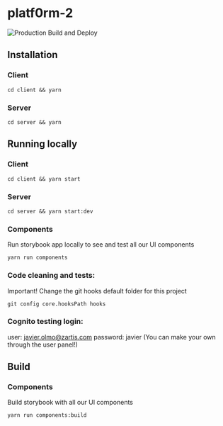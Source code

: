# platf0rm-2

![Production Build and Deploy](https://github.com/AdScribe/platf0rm-2/workflows/Production%20Build%20and%20Deploy/badge.svg)

## Installation

### Client

`cd client && yarn`

### Server

`cd server && yarn`

## Running locally

### Client

`cd client && yarn start`

### Server

`cd server && yarn start:dev`

### Components

Run storybook app locally to see and test all our UI components

`yarn run components`

### Code cleaning and tests:
Important! Change the git hooks default folder for this project
```
git config core.hooksPath hooks
```

### Cognito testing login:
user: javier.olmo@zartis.com
password: javier
(You can make your own through the user panel!)

## Build

### Components

Build storybook with all our UI components

`yarn run components:build`
